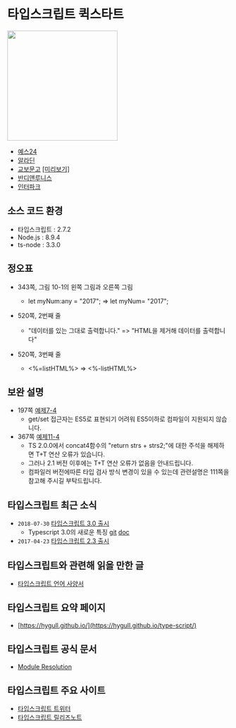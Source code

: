 # 타입스크립트 퀵스타트

<img src="https://github.com/happygrammer/typescript/blob/master/cover.jpg" width="250px">

* [예스24](http://www.yes24.com/24/goods/59719961?scode=029)
* [알라딘](http://www.aladin.co.kr/shop/wproduct.aspx?ItemId=141259576)
* [교보문고](http://www.kyobobook.co.kr/product/detailViewKor.laf?ejkGb=KOR&mallGb=KOR&barcode=9791186710302&orderClick=LAG&Kc=) [[미리보기]](http://preview.kyobobook.co.kr/preview.jsp?siteGb=INK&ejkGb=KOR&barcode=9791186710302&loginYn=N&orderClick=JAW)
* [반디앤루니스](http://www.bandinlunis.com/front/product/detailProduct.do?prodId=4167786)
* [인터파크](http://shopping.interpark.com/product/productInfo.do?prdNo=5618034908&dispNo=008001082&pis1=shop&pis2=product)

## 소스 코드 환경

- 타입스크립트 : 2.7.2
- Node.js : 8.9.4
- ts-node : 3.3.0

## 정오표

- 343쪽, 그림 10-1의 왼쪽 그림과 오른쪽 그림
	- let myNum:any = "2017"; => let myNum= "2017";​
- 520쪽, 2번째 줄
	- "데이터를 있는 그대로 출력합니다." => "HTML을 제거해 데이터를 출력합니다"

- 520쪽, 3번째 줄
	- <%=listHTML%> => <%-listHTML%>
	
## 보완 설명

- 197쪽 [예제7-4](https://github.com/happygrammer/typescript/blob/master/ch7/class/src/class/modifier/super-this.ts)
	- get/set 접근자는 ES5로 표현되기 어려워 ES5이하로 컴파일이 지원되지 않습니다.
- 367쪽 [예제11-4](https://github.com/happygrammer/typescript/blob/master/ch11/generics/src/default/concat5.ts)
	- TS 2.0.0에서 concat4함수의 "return strs + strs2;"에 대한 주석을 해제하면 T+T 연산 오류가 있습니다.
	- 그러나 2.1 버전 이후에는 T+T 연산 오류가 없음을 안내드립니다.
	- 컴파일러 버전에따른 타입 검사 방식 변경이 있을 수 있는데 관련설명은 111쪽을 참고해 주시길 부탁드립니다.

## 타입스크립트 최근 소식
- `2018-07-30` [타입스크립트 3.0 출시](https://blogs.msdn.microsoft.com/typescript/2018/07/30/announcing-typescript-3-0/)
	- Typescript 3.0의 새로운 특징 [git](https://github.com/Microsoft/TypeScript/wiki/What%27s-new-in-TypeScript) [doc](https://www.typescriptlang.org/docs/handbook/release-notes/typescript-3-0.html)
- `2017-04-23` [타입스크립트 2.3 출시](https://blogs.msdn.microsoft.com/typescript/2017/04/27/announcing-typescript-2-3/)

## 타입스크립트와 관련해 읽을 만한 글
- [타입스크립트 언어 사양서](https://github.com/Microsoft/TypeScript/blob/master/doc/spec.md)

## 타입스크립트 요약 페이지
- [https://hygull.github.io/](https://hygull.github.io/type-script/)

## 타입스크립트 공식 문서
- [Module Resolution](https://www.typescriptlang.org/docs/handbook/module-resolution.html)

## 타입스크립트 주요 사이트
- [타입스크립트 트위터](https://twitter.com/typescriptlang)
- [타입스크립트 릴리즈노트](https://github.com/Microsoft/TypeScript/releases)